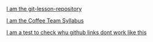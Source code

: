 [I am the git-lesson-repository](https://github.com/kitta11/git-lesson-repository)

[I am the Coffee Team Syllabus](https://github.com/green-fox-academy/coffee-syllabus "Coffee Team Syllabus")

[I am a test to check whu github links dont work like this](https://www.google.com)



